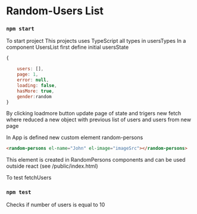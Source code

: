 # Random-Users List

### `npm start`

To start project
This projects uses TypeScript all types in usersTypes
In a component UsersList first define initial usersState
```javascript
{

	users: [],
	page: 1,
	error: null,
	loading: false,
	hasMore: true, 
	gender:random
}
```

By clicking loadmore button update page of state and trigers new fetch where reduced a new object with previous list of users and users from new page

In App is defined new custom element random-persons 
```html
<random-persons el-name="John" el-image="imageSrc"></random-persons>
```
This element is created in RandomPersons components and can be used outside react (see /public/index.html)


To test fetchUsers 

### `npm test`

Checks if number of users is equal to 10